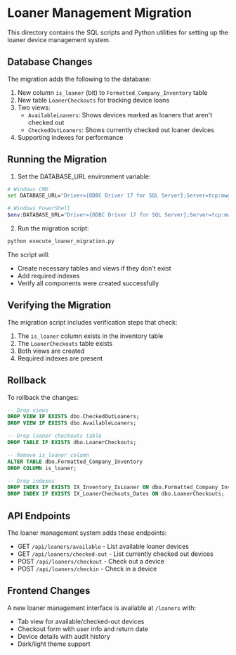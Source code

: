 # Loaner Management Migration

This directory contains the SQL scripts and Python utilities for setting up the loaner device management system.

## Database Changes

The migration adds the following to the database:

1. New column `is_loaner` (bit) to `Formatted_Company_Inventory` table
2. New table `LoanerCheckouts` for tracking device loans
3. Two views:
   - `AvailableLoaners`: Shows devices marked as loaners that aren't checked out
   - `CheckedOutLoaners`: Shows currently checked out loaner devices
4. Supporting indexes for performance

## Running the Migration

1. Set the DATABASE_URL environment variable:
```bash
# Windows CMD
set DATABASE_URL="Driver={ODBC Driver 17 for SQL Server};Server=tcp:mwg-inventory-app.database.windows.net,1433;Database=mwg-inventory-app;Uid=your-username;Pwd=your-password;Encrypt=yes;TrustServerCertificate=no;Connection Timeout=30;"

# Windows PowerShell
$env:DATABASE_URL="Driver={ODBC Driver 17 for SQL Server};Server=tcp:mwg-inventory-app.database.windows.net,1433;Database=mwg-inventory-app;Uid=your-username;Pwd=your-password;Encrypt=yes;TrustServerCertificate=no;Connection Timeout=30;"
```

2. Run the migration script:
```bash
python execute_loaner_migration.py
```

The script will:
- Create necessary tables and views if they don't exist
- Add required indexes
- Verify all components were created successfully

## Verifying the Migration

The migration script includes verification steps that check:
1. The `is_loaner` column exists in the inventory table
2. The `LoanerCheckouts` table exists
3. Both views are created
4. Required indexes are present

## Rollback

To rollback the changes:

```sql
-- Drop views
DROP VIEW IF EXISTS dbo.CheckedOutLoaners;
DROP VIEW IF EXISTS dbo.AvailableLoaners;

-- Drop loaner checkouts table
DROP TABLE IF EXISTS dbo.LoanerCheckouts;

-- Remove is_loaner column
ALTER TABLE dbo.Formatted_Company_Inventory
DROP COLUMN is_loaner;

-- Drop indexes
DROP INDEX IF EXISTS IX_Inventory_IsLoaner ON dbo.Formatted_Company_Inventory;
DROP INDEX IF EXISTS IX_LoanerCheckouts_Dates ON dbo.LoanerCheckouts;
```

## API Endpoints

The loaner management system adds these endpoints:

- GET `/api/loaners/available` - List available loaner devices
- GET `/api/loaners/checked-out` - List currently checked out devices
- POST `/api/loaners/checkout` - Check out a device
- POST `/api/loaners/checkin` - Check in a device

## Frontend Changes

A new loaner management interface is available at `/loaners` with:
- Tab view for available/checked-out devices
- Checkout form with user info and return date
- Device details with audit history
- Dark/light theme support
